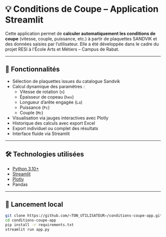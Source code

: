 # 💡 Conditions de Coupe – Application Streamlit

Cette application permet de **calculer automatiquement les conditions de coupe** (vitesse, couple, puissance, etc.) à partir de plaquettes SANDVIK et des données saisies par l’utilisateur. Elle a été développée dans le cadre du projet RESI à l'École Arts et Métiers – Campus de Rabat.

---

## 🧮 Fonctionnalités

- Sélection de plaquettes issues du catalogue Sandvik
- Calcul dynamique des paramètres :
  - Vitesse de rotation (`n`)
  - Épaisseur de copeau (`hex`)
  - Longueur d’arête engagée (`La`)
  - Puissance (`Pc`)
  - Couple (`Mc`)
- Visualisation via jauges interactives avec Plotly
- Historique des calculs avec export Excel
- Export individuel ou complet des résultats
- Interface fluide via Streamlit

---

## 🛠️ Technologies utilisées

- [Python 3.10+](https://www.python.org)
- [Streamlit](https://streamlit.io)
- [Plotly](https://plotly.com/python/)
- Pandas

---

## 🚀 Lancement local

```bash
git clone https://github.com/<TON_UTILISATEUR>/conditions-coupe-app.git
cd conditions-coupe-app
pip install -r requirements.txt
streamlit run app.py
